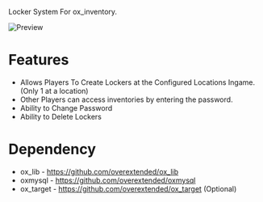 Locker System For ox_inventory.

![Preview](https://media.discordapp.net/attachments/759295612976889867/1015479854206046228/lockerposter.png?width=800&height=671)

# Features 
- Allows Players To Create Lockers at the Configured Locations Ingame. (Only 1 at a location)
- Other Players can access inventories by entering the password.
- Ability to Change Password
- Ability to Delete Lockers

# Dependency
- ox_lib - https://github.com/overextended/ox_lib
- oxmysql - https://github.com/overextended/oxmysql
- ox_target - https://github.com/overextended/ox_target (Optional)
